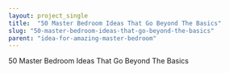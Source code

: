 ```yaml
---
layout: project_single
title:  "50 Master Bedroom Ideas That Go Beyond The Basics"
slug: "50-master-bedroom-ideas-that-go-beyond-the-basics"
parent: "idea-for-amazing-master-bedroom"
---
```

50 Master Bedroom Ideas That Go Beyond The Basics